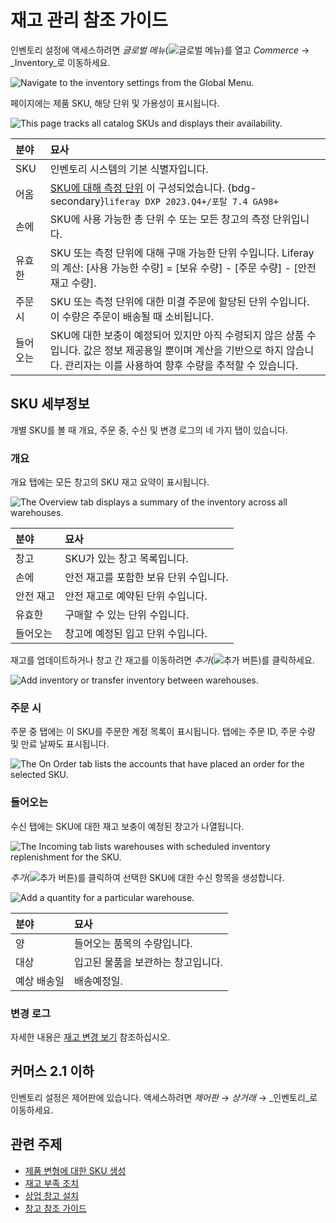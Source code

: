 # 재고 관리 참조 가이드

인벤토리 설정에 액세스하려면 _글로벌 메뉴_(![글로벌 메뉴](../images/icon-applications-menu.png))를 열고 _Commerce_ &rarr; _Inventory_로 이동하세요.

![Navigate to the inventory settings from the Global Menu.](./inventory-management-reference-guide/images/01.png)

페이지에는 제품 SKU, 해당 단위 및 가용성이 표시됩니다.

![This page tracks all catalog SKUs and displays their availability.](./inventory-management-reference-guide/images/02.png)

| 분야   | 묘사                                                                                                                                                                                                                                                                                                          |
| :--- | :---------------------------------------------------------------------------------------------------------------------------------------------------------------------------------------------------------------------------------------------------------------------------------------------------------- |
| SKU  | 인벤토리 시스템의 기본 식별자입니다.                                                                                                                                                                                                                                                                                        |
| 어옴   | [SKU에 대해 측정 단위](../product-management/creating-and-managing-products/products/units-of-measure.md) 이 구성되었습니다. {bdg-secondary}`liferay DXP 2023.Q4+/포탈 7.4 GA98+`                                                                                                                                   |
| 손에   | SKU에 사용 가능한 총 단위 수 또는 모든 창고의 측정 단위입니다.                                                                                                                                                                                                                                                                      |
| 유효한  | SKU 또는 측정 단위에 대해 구매 가능한 단위 수입니다. Liferay의 계산: [사용 가능한 수량] = [보유 수량] - [주문 수량] - [안전 재고 수량]. |
| 주문 시 | SKU 또는 측정 단위에 대한 미결 주문에 할당된 단위 수입니다. 이 수량은 주문이 배송될 때 소비됩니다.                                                                                                                                                                                                                                                 |
| 들어오는 | SKU에 대한 보충이 예정되어 있지만 아직 수령되지 않은 상품 수입니다. 값은 정보 제공용일 뿐이며 계산을 기반으로 하지 않습니다. 관리자는 이를 사용하여 향후 수량을 추적할 수 있습니다.                                                                                                                                                                                                   |

## SKU 세부정보

개별 SKU를 볼 때 개요, 주문 중, 수신 및 변경 로그의 네 가지 탭이 있습니다.

### 개요

개요 탭에는 모든 창고의 SKU 재고 요약이 표시됩니다.

![The Overview tab displays a summary of the inventory across all warehouses.](./inventory-management-reference-guide/images/03.png)

| 분야    | 묘사                     |
| :---- | :--------------------- |
| 창고    | SKU가 있는 창고 목록입니다.      |
| 손에    | 안전 재고를 포함한 보유 단위 수입니다. |
| 안전 재고 | 안전 재고로 예약된 단위 수입니다.    |
| 유효한   | 구매할 수 있는 단위 수입니다.      |
| 들어오는  | 창고에 예정된 입고 단위 수입니다.    |

재고를 업데이트하거나 창고 간 재고를 이동하려면 _추가_(![추가 버튼](../images/icon-add.png))를 클릭하세요.

![Add inventory or transfer inventory between warehouses.](./inventory-management-reference-guide/images/04.png)

### 주문 시

주문 중 탭에는 이 SKU를 주문한 계정 목록이 표시됩니다. 탭에는 주문 ID, 주문 수량 및 만료 날짜도 표시됩니다.

![The On Order tab lists the accounts that have placed an order for the selected SKU.](./inventory-management-reference-guide/images/05.png)

### 들어오는

수신 탭에는 SKU에 대한 재고 보충이 예정된 창고가 나열됩니다.

![The Incoming tab lists warehouses with scheduled inventory replenishment for the SKU.](./inventory-management-reference-guide/images/06.png)

_추가_(![추가 버튼](../images/icon-add.png))를 클릭하여 선택한 SKU에 대한 수신 항목을 생성합니다.

![Add a quantity for a particular warehouse.](./inventory-management-reference-guide/images/07.png)

| 분야     | 묘사                  |
| :----- | :------------------ |
| 양      | 들어오는 품목의 수량입니다.     |
| 대상     | 입고된 물품을 보관하는 창고입니다. |
| 예상 배송일 | 배송예정일.              |

### 변경 로그

자세한 내용은 [재고 변경 보기](./using-the-inventory-management-system.md#viewing-inventory-changes) 참조하십시오.

## 커머스 2.1 이하

인벤토리 설정은 제어판에 있습니다. 액세스하려면 _제어판_ &rarr; _상거래_ &rarr; _인벤토리_로 이동하세요.

## 관련 주제

* [제품 변형에 대한 SKU 생성](../product-management/creating-and-managing-products/products/creating-skus-for-product-variants.md) 
* [재고 부족 조치](./low-stock-action.md) 
* [상업 창고 설치](./setting-up-warehouses.md) 
* [창고 참조 가이드](./warehouse-reference-guide.md) 
